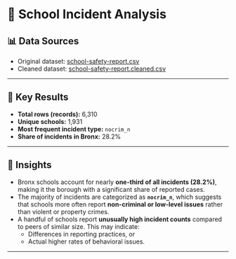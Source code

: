 # 🏫 School Incident Analysis  

## 📊 Data Sources
- Original dataset: [school-safety-report.csv](https://github.com/marinaG1717/nyc-schools-analysis/blob/8da64dd93b7c6b8c1f5bbe259d0e24f752cf32f0/incident_analysis/school-safety-report.csv)  
- Cleaned dataset: [school-safety-report.cleaned.csv](https://drive.google.com/file/d/1W5zk4AfObHxzzlUIb1ZApcBPqgaS2mKC/view?usp=sharing)  

---

## 🔎 Key Results
- **Total rows (records):** 6,310  
- **Unique schools:** 1,931  
- **Most frequent incident type:** `nocrim_n`  
- **Share of incidents in Bronx:** 28.2%  

---

## 📌 Insights
- Bronx schools account for nearly **one-third of all incidents (28.2%)**, making it the borough with a significant share of reported cases.  
- The majority of incidents are categorized as **`nocrim_n`**, which suggests that schools more often report **non-criminal or low-level issues** rather than violent or property crimes.  
- A handful of schools report **unusually high incident counts** compared to peers of similar size. This may indicate:
  - Differences in reporting practices, or  
  - Actual higher rates of behavioral issues.  

---



